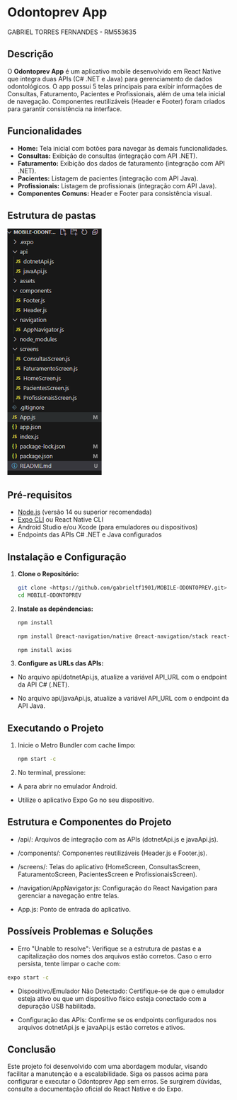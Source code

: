 # Odontoprev App

GABRIEL TORRES FERNANDES - RM553635

## Descrição

O **Odontoprev App** é um aplicativo mobile desenvolvido em React Native que integra duas APIs (C# .NET e Java) para gerenciamento de dados odontológicos. O app possui 5 telas principais para exibir informações de Consultas, Faturamento, Pacientes e Profissionais, além de uma tela inicial de navegação. Componentes reutilizáveis (Header e Footer) foram criados para garantir consistência na interface.

## Funcionalidades

- **Home:** Tela inicial com botões para navegar às demais funcionalidades.
- **Consultas:** Exibição de consultas (integração com API .NET).
- **Faturamento:** Exibição dos dados de faturamento (integração com API .NET).
- **Pacientes:** Listagem de pacientes (integração com API Java).
- **Profissionais:** Listagem de profissionais (integração com API Java).
- **Componentes Comuns:** Header e Footer para consistência visual.

## Estrutura de pastas
![alt text](image.png)

## Pré-requisitos

- [Node.js](https://nodejs.org/) (versão 14 ou superior recomendada)
- [Expo CLI](https://docs.expo.dev/) ou React Native CLI
- Android Studio e/ou Xcode (para emuladores ou dispositivos)
- Endpoints das APIs C# .NET e Java configurados

## Instalação e Configuração

1. **Clone o Repositório:**

   ```bash
   git clone <https://github.com/gabrieltf1901/MOBILE-ODONTOPREV.git>
   cd MOBILE-ODONTOPREV
   ```

2. **Instale as depêndencias:**

    ```bash 
    npm install
    ```

    ```bash 
    npm install @react-navigation/native @react-navigation/stack react-native-screens react-native-safe-area-context
    ```

    ```bash 
    npm install axios
    ```

3. **Configure as URLs das APIs:**

- No arquivo api/dotnetApi.js, atualize a variável API_URL com o endpoint da API C# (.NET).

- No arquivo api/javaApi.js, atualize a variável API_URL com o endpoint da API Java.

## Executando o Projeto

1. Inicie o Metro Bundler com cache limpo:

    ```bash
    npm start -c
    ```

2. No terminal, pressione:

- A para abrir no emulador Android.

- Utilize o aplicativo Expo Go no seu dispositivo.

## Estrutura e Componentes do Projeto

- /api/: Arquivos de integração com as APIs (dotnetApi.js e javaApi.js).

- /components/: Componentes reutilizáveis (Header.js e Footer.js).

- /screens/: Telas do aplicativo (HomeScreen, ConsultasScreen, FaturamentoScreen, PacientesScreen e ProfissionaisScreen).

- /navigation/AppNavigator.js: Configuração do React Navigation para gerenciar a navegação entre telas.

- App.js: Ponto de entrada do aplicativo.

## Possíveis Problemas e Soluções
- Erro "Unable to resolve":
Verifique se a estrutura de pastas e a capitalização dos nomes dos arquivos estão corretos.
Caso o erro persista, tente limpar o cache com:

```bash
expo start -c
```

- Dispositivo/Emulador Não Detectado:
Certifique-se de que o emulador esteja ativo ou que um dispositivo físico esteja conectado com a depuração USB habilitada.

- Configuração das APIs:
Confirme se os endpoints configurados nos arquivos dotnetApi.js e javaApi.js estão corretos e ativos.

## Conclusão
Este projeto foi desenvolvido com uma abordagem modular, visando facilitar a manutenção e a escalabilidade. Siga os passos acima para configurar e executar o Odontoprev App sem erros. Se surgirem dúvidas, consulte a documentação oficial do React Native e do Expo.


